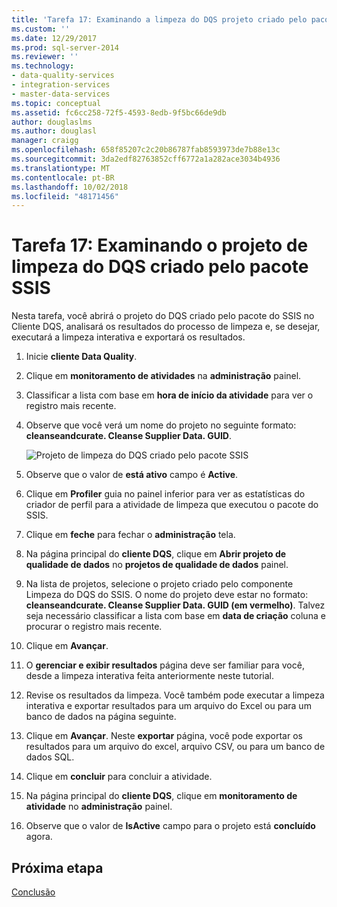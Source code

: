 ```yaml
---
title: 'Tarefa 17: Examinando a limpeza do DQS projeto criado pelo pacote SSIS | Microsoft Docs'
ms.custom: ''
ms.date: 12/29/2017
ms.prod: sql-server-2014
ms.reviewer: ''
ms.technology:
- data-quality-services
- integration-services
- master-data-services
ms.topic: conceptual
ms.assetid: fc6cc258-72f5-4593-8edb-9f5bc66de9db
author: douglaslms
ms.author: douglasl
manager: craigg
ms.openlocfilehash: 658f85207c2c20b86787fab8593973de7b88e13c
ms.sourcegitcommit: 3da2edf82763852cff6772a1a282ace3034b4936
ms.translationtype: MT
ms.contentlocale: pt-BR
ms.lasthandoff: 10/02/2018
ms.locfileid: "48171456"
---
```

# <a name="task-17-reviewing-dqs-cleansing-project-created-by-the-ssis-package"></a>Tarefa 17: Examinando o projeto de limpeza do DQS criado pelo pacote SSIS
  Nesta tarefa, você abrirá o projeto do DQS criado pelo pacote do SSIS no Cliente DQS, analisará os resultados do processo de limpeza e, se desejar, executará a limpeza interativa e exportará os resultados.  
  
1.  Inicie **cliente Data Quality**.  
  
2.  Clique em **monitoramento de atividades** na **administração** painel.  
  
3.  Classificar a lista com base em **hora de início da atividade** para ver o registro mais recente.  
  
4.  Observe que você verá um nome do projeto no seguinte formato: **cleanseandcurate. Cleanse Supplier Data. GUID**.  
  
     ![Projeto de limpeza do DQS criado pelo pacote SSIS](../../2014/tutorials/media/et-reviewingdqscpcreatedbythessispackage.jpg "projeto de limpeza do DQS criado pelo pacote SSIS")  
  
5.  Observe que o valor de **está ativo** campo é **Active**.  
  
6.  Clique em **Profiler** guia no painel inferior para ver as estatísticas do criador de perfil para a atividade de limpeza que executou o pacote do SSIS.  
  
7.  Clique em **feche** para fechar o **administração** tela.  
  
8.  Na página principal do **cliente DQS**, clique em **Abrir projeto de qualidade de dados** no **projetos de qualidade de dados** painel.  
  
9. Na lista de projetos, selecione o projeto criado pelo componente Limpeza do DQS do SSIS. O nome do projeto deve estar no formato: **cleanseandcurate. Cleanse Supplier Data. GUID (em vermelho)**. Talvez seja necessário classificar a lista com base em **data de criação** coluna e procurar o registro mais recente.  
  
10. Clique em **Avançar**.  
  
11. O **gerenciar e exibir resultados** página deve ser familiar para você, desde a limpeza interativa feita anteriormente neste tutorial.  
  
12. Revise os resultados da limpeza. Você também pode executar a limpeza interativa e exportar resultados para um arquivo do Excel ou para um banco de dados na página seguinte.  
  
13. Clique em **Avançar**. Neste **exportar** página, você pode exportar os resultados para um arquivo do excel, arquivo CSV, ou para um banco de dados SQL.  
  
14. Clique em **concluir** para concluir a atividade.  
  
15. Na página principal do **cliente DQS**, clique em **monitoramento de atividade** no **administração** painel.  
  
16. Observe que o valor de **IsActive** campo para o projeto está **concluído** agora.  
  
## <a name="next-step"></a>Próxima etapa  
 [Conclusão](../../2014/tutorials/conclusion.md)  
  
  
